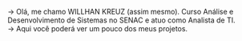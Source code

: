 -> Olá, me chamo WILLHAN KREUZ (assim mesmo). Curso Análise e Desenvolvimento de Sistemas no SENAC e atuo como Analista de TI.<br>
-> Aqui você poderá ver um pouco dos meus projetos.
